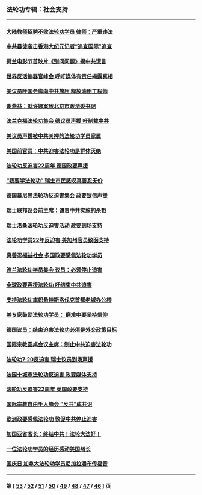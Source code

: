### 法轮功专辑：社会支持
---
#### [大陆教师招聘不收法轮功学员 律师：严重违法](../../pages/nf4386/n13365839.md?12010430) 
#### [中共暴徒袭击香港大纪元记者“追查国际”追查](../../pages/nf4386/n13343404.md?12010430) 
#### [荷兰电影节首映片《别问问题》揭中共谎言](../../pages/nf4386/n13321179.md?12010430) 
#### [世界反活摘器官峰会 呼吁媒体有责任揭露真相](../../pages/nf4386/n13264475.md?12010430) 
#### [美议员吁国务卿向中共施压 释放油田工程师](../../pages/nf4386/n13233845.md?12010430) 
#### [谢燕益：就许娜案致北京市政法委书记](../../pages/nf4386/n13182701.md?12010430) 
#### [法兰克福法轮功集会 德议员声援 吁制裁中共](../../pages/nf4386/n13175975.md?12010430) 
#### [美议员声援被中共关押的法轮功学员家属](../../pages/nf4386/n13158310.md?12010430) 
#### [美国前官员：中共迫害法轮功是群体灭绝](../../pages/nf4386/n13157750.md?12010430) 
#### [法轮功反迫害22周年 德国政要声援](../../pages/nf4386/n13143632.md?12010430) 
#### [“我要学法轮功” 瑞士市民感叹真善忍无价](../../pages/nf4386/n13129633.md?12010430) 
#### [德国慕尼黑法轮功反迫害集会 政要致信声援](../../pages/nf4386/n13129148.md?12010430) 
#### [瑞士联邦议会前主席：谴责中共实施的杀戮](../../pages/nf4386/n13127336.md?12010430) 
#### [瑞士洛桑法轮功反迫害活动 政要到场支持](../../pages/nf4386/n13119398.md?12010430) 
#### [法轮功学员22年反迫害 美加州官员致函支持](../../pages/nf4386/n13118879.md?12010430) 
#### [真善忍福益社会 多国政要感佩法轮功学员](../../pages/nf4386/n13116951.md?12010430) 
#### [波兰法轮功学员集会 议员：必须停止迫害](../../pages/nf4386/n13116685.md?12010430) 
#### [全球政要声援法轮功 吁结束中共迫害](../../pages/nf4386/n13114441.md?12010430) 
#### [支持法轮功旗帜悬挂斯洛伐克首都老城办公楼](../../pages/nf4386/n13112261.md?12010430) 
#### [美专家鼓励法轮功学员： 磨难中要坚持信仰](../../pages/nf4386/n13108359.md?12010430) 
#### [德国议员：结束迫害法轮功必须是外交政策目标](../../pages/nf4386/n13109600.md?12010430) 
#### [国际宗教圆桌会议主席：制止中共迫害法轮功](../../pages/nf4386/n13108177.md?12010430) 
#### [法轮功7·20反迫害 瑞士议员到场声援](../../pages/nf4386/n13107072.md?12010430) 
#### [法国十城市法轮功反迫害 政要媒体支持](../../pages/nf4386/n13104833.md?12010430) 
#### [法轮功反迫害22周年 英国政要支持](../../pages/nf4386/n13091349.md?12010430) 
#### [国际宗教自由千人峰会 “反共”成共识](../../pages/nf4386/n13091403.md?12010430) 
#### [欧洲政要感佩法轮功 敦促中共停止迫害](../../pages/nf4386/n13090743.md?12010430) 
#### [加国亚省省长：终结中共！法轮大法好！](../../pages/nf4386/n13084394.md?12010430) 
#### [一位法轮功学员的经历感动美国州长](../../pages/nf4386/n13078953.md?12010430) 
#### [国庆日 加拿大法轮功学员尼加拉瀑布传福音](../../pages/nf4386/n13064493.md?12010430) 

---
#### 第 [ [53](./53.md?12010430) / [52](./52.md?12010430) / [51](./51.md?12010430) / [50](./50.md?12010430) / [49](./49.md?12010430) / [48](./48.md?12010430) / [47](./47.md?12010430) / [46](./46.md?12010430) ] 页
